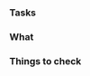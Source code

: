 ### Tasks

<!-- Issue URL -->

### What

<!-- Describe what to do -->

### Things to check

<!-- Describe review endpoint, .etc -->

